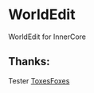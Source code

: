 # WorldEdit
 WorldEdit for InnerCore

## Thanks:
Tester [ToxesFoxes](https://github.com/ToxesFoxes)
